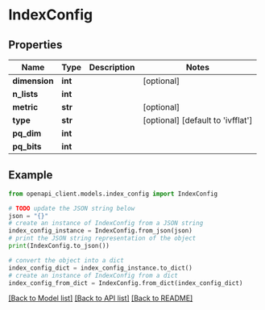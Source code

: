 # IndexConfig


## Properties

Name | Type | Description | Notes
------------ | ------------- | ------------- | -------------
**dimension** | **int** |  | [optional] 
**n_lists** | **int** |  | 
**metric** | **str** |  | [optional] 
**type** | **str** |  | [optional] [default to 'ivfflat']
**pq_dim** | **int** |  | 
**pq_bits** | **int** |  | 

## Example

```python
from openapi_client.models.index_config import IndexConfig

# TODO update the JSON string below
json = "{}"
# create an instance of IndexConfig from a JSON string
index_config_instance = IndexConfig.from_json(json)
# print the JSON string representation of the object
print(IndexConfig.to_json())

# convert the object into a dict
index_config_dict = index_config_instance.to_dict()
# create an instance of IndexConfig from a dict
index_config_from_dict = IndexConfig.from_dict(index_config_dict)
```
[[Back to Model list]](../README.md#documentation-for-models) [[Back to API list]](../README.md#documentation-for-api-endpoints) [[Back to README]](../README.md)


